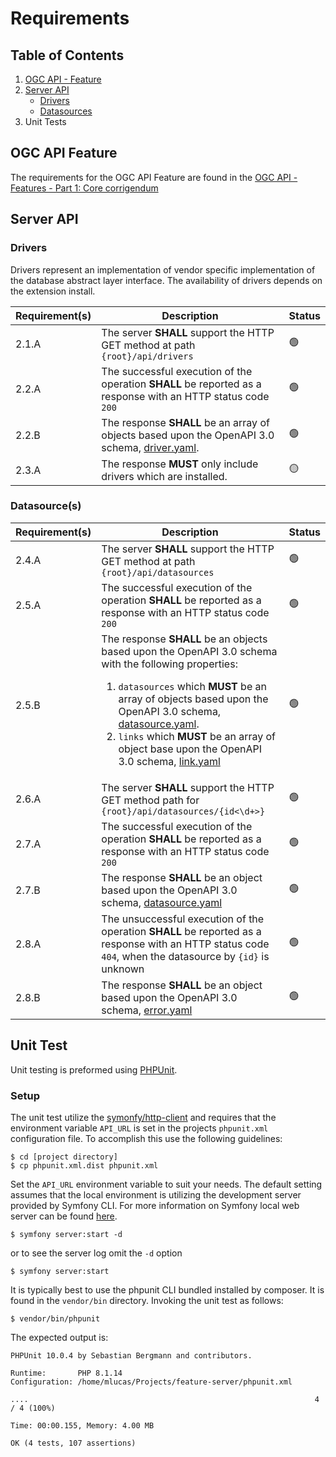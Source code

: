 # Requirements

## Table of Contents

1. [OGC API - Feature](#ogc-api-feature)
2. [Server API](#server-api)
   - [Drivers](#drivers)
   - [Datasources](#datasources)
3. Unit Tests

## OGC API Feature

The requirements for the OGC API Feature are found in the [OGC API - Features - Part 1: Core corrigendum](https://docs.opengeospatial.org/is/17-069r4/17-069r4.html)

## Server API

### Drivers

Drivers represent an implementation of vendor specific implementation of the database abstract layer interface. The 
availability of drivers depends on the extension install. 

| Requirement(s) | Description                                                                                                                 | Status |
|----------------|-----------------------------------------------------------------------------------------------------------------------------|--------|
| 2.1.A          | The server **SHALL** support the HTTP GET method at path `{root}/api/drivers`                                               | 🟢     |
| 2.2.A          | The successful execution of the operation **SHALL** be reported as a response with an HTTP status code `200`                | 🟢     |
| 2.2.B          | The response **SHALL** be an array of objects based upon the OpenAPI 3.0 schema, [driver.yaml](openapi/schema/driver.yaml). | 🟢     |
| 2.3.A          | The response **MUST** only include drivers which are installed.                                                             | 🟡     |

### Datasource(s)
| Requirement(s) | Description                                                                                                                                                                                                                                                                                                                                                                               | Status |
|----------------|-------------------------------------------------------------------------------------------------------------------------------------------------------------------------------------------------------------------------------------------------------------------------------------------------------------------------------------------------------------------------------------------|--------|
| 2.4.A          | The server **SHALL** support the HTTP GET method at path `{root}/api/datasources`                                                                                                                                                                                                                                                                                                         | 🟢     |
| 2.5.A          | The successful execution of the operation **SHALL** be reported as a response with an HTTP status code `200`                                                                                                                                                                                                                                                                              | 🟢     |
| 2.5.B          | The response **SHALL** be an objects based upon the OpenAPI 3.0 schema with the following properties: <ol><li>`datasources` which **MUST** be an array of objects based upon the OpenAPI 3.0 schema, [datasource.yaml](openapi/schema/datasource.yaml).</li><li>`links` which **MUST** be an array of object base upon the OpenAPI 3.0 schema, [link.yaml](openapi/schema/link.yaml)</ul> | 🟢     |
| 2.6.A          | The server **SHALL** support the HTTP GET method path for `{root}/api/datasources/{id<\d+>}`                                                                                                                                                                                                                                                                                              | 🟢     |
| 2.7.A          | The successful execution of the operation **SHALL** be reported as a response with an HTTP status code `200`                                                                                                                                                                                                                                                                              | 🟢     |
| 2.7.B          | The response **SHALL** be an object based upon the OpenAPI 3.0 schema, [datasource.yaml](openapi/schema/datasource.yaml)                                                                                                                                                                                                                                                                  | 🟢     |
| 2.8.A          | The unsuccessful execution of the operation **SHALL** be reported as a response with an HTTP status code `404`, when the datasource by `{id}` is unknown                                                                                                                                                                                                                                  | 🟢     |
| 2.8.B          | The response **SHALL** be an object based upon the OpenAPI 3.0 schema, [error.yaml](openapi/schema/error.yaml)                                                                                                                                                                                                                                                                            | 🟢     |


## Unit Test

Unit testing is preformed using [PHPUnit](https://phpunit.de/). 

### Setup

The unit test utilize the [symonfy/http-client](https://symfony.com/doc/current/http_client.html) and requires that the
environment variable `API_URL` is set in the projects `phpunit.xml` configuration file. To accomplish this use the 
following guidelines:

```shell
$ cd [project directory]
$ cp phpunit.xml.dist phpunit.xml
```
Set the `API_URL` environment variable to suit your needs. The default setting assumes that the local environment is 
utilizing the development server provided by Symfony CLI. For more information on Symfony local web server can be found
[here](https://symfony.com/doc/current/setup/symfony_server.html).

```shell
$ symfony server:start -d
```
or to see the server log omit the `-d` option
```shell
$ symfony server:start
```
It is typically best to use the phpunit CLI bundled installed by composer. It is found in the `vendor/bin` directory.
Invoking the unit test as follows:

```shell
$ vendor/bin/phpunit
```

The expected output is:
```shell
PHPUnit 10.0.4 by Sebastian Bergmann and contributors.

Runtime:       PHP 8.1.14
Configuration: /home/mlucas/Projects/feature-server/phpunit.xml

....                                                                4 / 4 (100%)

Time: 00:00.155, Memory: 4.00 MB

OK (4 tests, 107 assertions)
```